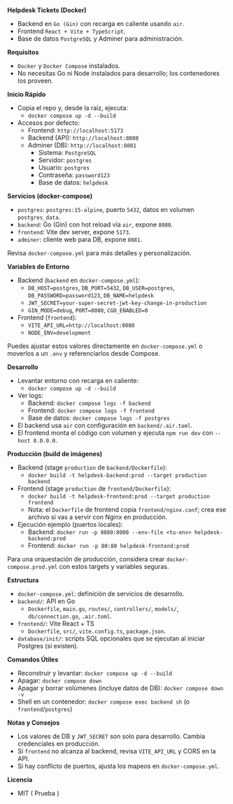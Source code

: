 **Helpdesk Tickets (Docker)**

- Backend en `Go (Gin)` con recarga en caliente usando `air`.
- Frontend `React + Vite + TypeScript`.
- Base de datos `PostgreSQL` y Adminer para administración.

**Requisitos**

- `Docker` y `Docker Compose` instalados.
- No necesitas Go ni Node instalados para desarrollo; los contenedores los proveen.

**Inicio Rápido**

- Copia el repo y, desde la raíz, ejecuta:
  - `docker compose up -d --build`
- Accesos por defecto:
  - Frontend: `http://localhost:5173`
  - Backend (API): `http://localhost:8080`
  - Adminer (DB): `http://localhost:8081`
    - Sistema: `PostgreSQL`
    - Servidor: `postgres`
    - Usuario: `postgres`
    - Contraseña: `password123`
    - Base de datos: `helpdesk`

**Servicios (docker-compose)**

- `postgres`: `postgres:15-alpine`, puerto `5432`, datos en volumen `postgres_data`.
- `backend`: Go (Gin) con hot reload vía `air`, expone `8080`.
- `frontend`: Vite dev server, expone `5173`.
- `adminer`: cliente web para DB, expone `8081`.

Revisa `docker-compose.yml` para más detalles y personalización.

**Variables de Entorno**

- Backend (`backend` en `docker-compose.yml`):
  - `DB_HOST=postgres`, `DB_PORT=5432`, `DB_USER=postgres`, `DB_PASSWORD=password123`, `DB_NAME=helpdesk`
  - `JWT_SECRET=your-super-secret-jwt-key-change-in-production`
  - `GIN_MODE=debug`, `PORT=8080`, `CGO_ENABLED=0`
- Frontend (`frontend`):
  - `VITE_API_URL=http://localhost:8080`
  - `NODE_ENV=development`

Puedes ajustar estos valores directamente en `docker-compose.yml` o moverlos a un `.env` y referenciarlos desde Compose.

**Desarrollo**

- Levantar entorno con recarga en caliente:
  - `docker compose up -d --build`
- Ver logs:
  - Backend: `docker compose logs -f backend`
  - Frontend: `docker compose logs -f frontend`
  - Base de datos: `docker compose logs -f postgres`
- El backend usa `air` con configuración en `backend/.air.toml`.
- El frontend monta el código con volumen y ejecuta `npm run dev` con `--host 0.0.0.0`.

**Producción (build de imágenes)**

- Backend (stage `production` de `backend/Dockerfile`):
  - `docker build -t helpdesk-backend:prod --target production backend`
- Frontend (stage `production` de `frontend/Dockerfile`):
  - `docker build -t helpdesk-frontend:prod --target production frontend`
  - Nota: el `Dockerfile` de frontend copia `frontend/nginx.conf`; crea ese archivo si vas a servir con Nginx en producción.
- Ejecución ejemplo (puertos locales):
  - Backend: `docker run -p 8080:8080 --env-file <tu-env> helpdesk-backend:prod`
  - Frontend: `docker run -p 80:80 helpdesk-frontend:prod`

Para una orquestación de producción, considera crear `docker-compose.prod.yml` con estos targets y variables seguras.

**Estructura**

- `docker-compose.yml`: definición de servicios de desarrollo.
- `backend/`: API en Go
  - `Dockerfile`, `main.go`, `routes/`, `controllers/`, `models/`, `db/connection.go`, `.air.toml`.
- `frontend/`: Vite React + TS
  - `Dockerfile`, `src/`, `vite.config.ts`, `package.json`.
- `database/init/`: scripts SQL opcionales que se ejecutan al iniciar Postgres (si existen).

**Comandos Útiles**

- Reconstruir y levantar: `docker compose up -d --build`
- Apagar: `docker compose down`
- Apagar y borrar volúmenes (incluye datos de DB): `docker compose down -v`
- Shell en un contenedor: `docker compose exec backend sh` (o `frontend`/`postgres`)

**Notas y Consejos**

- Los valores de DB y `JWT_SECRET` son solo para desarrollo. Cambia credenciales en producción.
- Si `frontend` no alcanza al backend, revisa `VITE_API_URL` y CORS en la API.
- Si hay conflicto de puertos, ajusta los mapeos en `docker-compose.yml`.

**Licencia**

- MIT ( Prueba )

